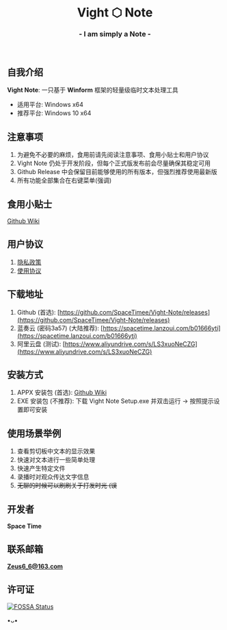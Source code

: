 <h1 align="center">Vight ⬡ Note</h1>
<h3 align="center">- I am simply a Note -</h3>
</br>

## 自我介绍
**Vight Note**: 一只基于 **Winform** 框架的轻量级临时文本处理工具

* 适用平台: Windows x64
* 推荐平台: Windows 10 x64

## 注意事项
1. 为避免不必要的麻烦，食用前请先阅读注意事项、食用小贴士和用户协议
2. Vight Note 仍处于开发阶段，但每个正式版发布前会尽量确保其稳定可用
3. Github Release 中会保留目前能够使用的所有版本，但强烈推荐使用最新版
4. 所有功能全部集合在右键菜单(强调)

## 食用小贴士
[Github Wiki](https://github.com/SpaceTimee/Vight-Note/wiki/Vight-Note-%E9%A3%9F%E7%94%A8%E5%B0%8F%E8%B4%B4%E5%A3%AB)

## 用户协议
1. [隐私政策](https://thoughts.teambition.com/share/609fd36543b2b70046b09b06#title=Vight_Note_隐私政策)
2. [使用协议](https://thoughts.teambition.com/share/60e11bdcad3f6b0046b0c3b2#title=Vight_Note_使用协议)

## 下载地址
1. Github (首选): [https://github.com/SpaceTimee/Vight-Note/releases](https://github.com/SpaceTimee/Vight-Note/releases)
2. 蓝奏云 (密码3a57) (大陆推荐): [https://spacetime.lanzoui.com/b01666yti](https://spacetime.lanzoui.com/b01666yti)
3. 阿里云盘 (测试): [https://www.aliyundrive.com/s/LS3xuoNeCZG](https://www.aliyundrive.com/s/LS3xuoNeCZG)

## 安装方式
1. APPX 安装包 (首选): [Github Wiki](https://github.com/SpaceTimee/Vight-Note/wiki/Vight-Note-APPX%E5%AE%89%E8%A3%85%E6%95%99%E7%A8%8B)
2. EXE 安装包 (不推荐): 下载 Vight Note Setup.exe 并双击运行 -> 按照提示设置即可安装

## 使用场景举例
1. 查看剪切板中文本的显示效果
2. 快速对文本进行一些简单处理
3. 快速产生特定文件
4. 录播时对观众传达文字信息
5. ~~无聊的时候可以刷刷关于打发时光 (误~~

## 开发者
**Space Time**

## 联系邮箱
**Zeus6_6@163.com**

## 许可证
[![FOSSA Status](https://app.fossa.com/api/projects/git%2Bgithub.com%2FSpaceTimee%2FVight-Note.svg?type=large)](https://app.fossa.com/projects/git%2Bgithub.com%2FSpaceTimee%2FVight-Note?ref=badge_large)

•ᴗ•
